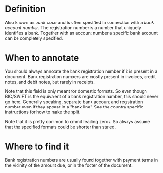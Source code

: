 # Definition
Also known as _bank code_ and is often specified in connection with a _bank account number_. The registration number is a number that uniquely identifies a bank. Together with an account number a specific bank account can be completely specified.

# When to annotate
You should always annotate the bank registration number if it is present in a document. Bank registration numbers are mostly present in invoices, credit notes, and debit notes, but rarely in receipts.

Note that this field is only meant for domestic formats. So even though BIC/SWIFT is the equivalent of a bank registration number, this should never go here. Generally speaking, separate bank account and registration number even if they appear in a "bank line". See the country specific instructions for how to make the split.

Note that it is pretty common to ommit leading zeros. So always assume that the specified formats could be shorter than stated.

# Where to find it

Bank registration numbers are usually found together with payment terms in the vicinity of the amount due, or in the footer of the document.
